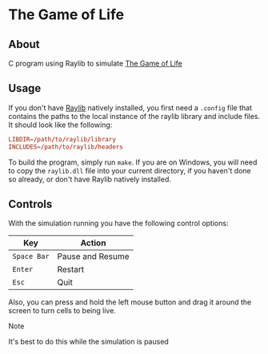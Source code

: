 # The Game of Life

## About
C program using Raylib to simulate 
[The Game of Life](https://en.wikipedia.org/wiki/Conway%27s_Game_of_Life)

## Usage
If you don't have [Raylib](https://github.com/raysan5/raylib) natively
installed, you first need a `.config` file that contains the paths to the 
local instance of the raylib library and include files. It should look like
the following:
```conf
LIBDIR=/path/to/raylib/library
INCLUDES=/path/to/raylib/headers
```

To build the program, simply run `make`. If you are on Windows, you will need
to copy the `raylib.dll` file into your current directory, if you haven't
done so already, or don't have Raylib natively installed.


## Controls
With the simulation running you have the following control options:

| **Key**     | **Action**       |
|-------------|------------------|
| `Space Bar` | Pause and Resume |
| `Enter`     | Restart          |
| `Esc`       | Quit             |

Also, you can press and hold the left mouse button and drag it around the
screen to turn cells to being live.

> [!NOTE]
> It's best to do this while the simulation is paused